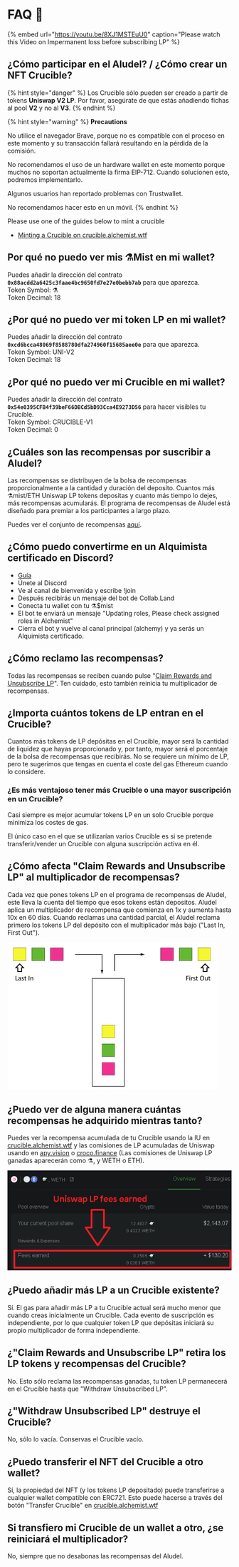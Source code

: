 # FAQ 📖

{% embed url="https://youtu.be/8XJ1MSTEuU0" caption="Please watch this Video on Impermanent loss before subscribing LP" %}

## **¿Cómo participar en el Aludel? / ¿Cómo crear un NFT Crucible?**

{% hint style="danger" %}
Los Crucible sólo pueden ser creado a partir de tokens **Uniswap V2 LP**. Por favor, asegúrate de que estás añadiendo fichas al pool **V2** y no al **V3**.
{% endhint %}

{% hint style="warning" %}
**Precautions** 

No utilice el navegador Brave, porque no es compatible con el proceso en este momento y su transacción fallará resultando en la pérdida de la comisión.

No recomendamos el uso de un hardware wallet en este momento porque muchos no soportan actualmente la firma EIP-712. Cuando solucionen esto, podremos implementarlo.

Algunos usuarios han reportado problemas con Trustwallet.

No recomendamos hacer esto en un móvil.
{% endhint %}

Please use one of the guides below to mint a crucible

* [Minting a Crucible on crucible.alchemist.wtf](guides-crucible.alchemist.wtf/)

## **Por qué no puedo ver mis ⚗️Mist en mi wallet?**

Puedes añadir la dirección del contrato **`0x88acdd2a6425c3faae4bc9650fd7e27e0bebb7ab`** para que aparezca.  
Token Symbol: ⚗️  
Token Decimal: 18

## **¿Por qué no puedo ver mi token LP en mi wallet?**

Puedes añadir la dirección del contrato **`0xcd6bcca48069f8588780dfa274960f15685aee0e`** para que aparezca.  
Token Symbol: UNI-V2  
Token Decimal: 18

## **¿Por qué no puedo ver mi Crucible en mi wallet?**

Puedes añadir la dirección del contrato **`0x54e0395CFB4f39beF66DBCd5bD93Cca4E9273D56`** para hacer visibles tu Crucible.  
Token Symbol: CRUCIBLE-V1  
Token Decimal: 0

## **¿Cuáles son las recompensas por suscribir a Aludel?**

Las recompensas se distribuyen de la bolsa de recompensas proporcionalmente a la cantidad y duración del deposito. Cuantos más ⚗️mist/ETH Uniswap LP tokens depositas y cuanto más tiempo lo dejes, más recompensas acumularás. El programa de recompensas de Aludel está diseñado para premiar a los participantes a largo plazo.

Puedes ver el conjunto de recompensas [aquí](https://etherscan.io/address/0x04108d6e9a51bec5170f8fd953a156cf754ba541).

## **¿Cómo puedo convertirme en un Alquimista certificado en Discord?**

* [Guía](https://alchemist-docs.gitbook.io/alchemist/crucible/how-to-become-a-certified-alchemist-on-discord)
* Únete al Discord
* Ve al canal de bienvenida y escribe !join
* Después recibirás un mensaje del bot de Collab.Land
* Conecta tu wallet con tu ⚗️$mist
* El bot te enviará un mensaje "Updating roles, Please check assigned roles in Alchemist"
* Cierra el bot y vuelve al canal principal \(alchemy\) y ya serás un Alquimista certificado.

## **¿Cómo reclamo las recompensas?**

Todas las recompensas se reciben cuando pulse "[Claim Rewards and Unsubscribe LP](guides-crucible.alchemist.wtf/claiming-rewards-and-unsubscribing-your-lp.md)". Ten cuidado, esto también reinicia tu multiplicador de recompensas. 

## **¿Importa cuántos tokens de LP entran en el Crucible?**

Cuantos más tokens de LP depósitas en el Crucible, mayor será la cantidad de liquidez que hayas proporcionado y, por tanto, mayor será el porcentaje de la bolsa de recompensas que recibirás. No se requiere un mínimo de LP, pero te sugerimos que tengas en cuenta el coste del gas Ethereum cuando lo considere.

### **¿Es más ventajoso tener más Crucible o una mayor suscripción en un Crucible?**

Casi siempre es mejor acumular tokens LP en un solo Crucible porque minimiza los costes de gas.

El único caso en el que se utilizarían varios Crucible es si se pretende transferir/vender un Crucible con alguna suscripción activa en él.

## **¿Cómo afecta "Claim Rewards and Unsubscribe LP" al multiplicador de recompensas?**

Cada vez que pones tokens LP en el programa de recompensas de Aludel, este lleva la cuenta del tiempo que esos tokens están depositos. Aludel aplica un multiplicador de recompensa que comienza en 1x y aumenta hasta 10x en 60 días. Cuando reclamas una cantidad parcial, el Aludel reclama primero los tokens LP del depósito con el multiplicador más bajo \("Last In, First Out"\).

![](../.gitbook/assets/untitled%20%281%29.png)

## **¿Puedo ver de alguna manera cuántas recompensas he adquirido mientras tanto?**

Puedes ver la recompensa acumulada de tu Crucible usando la IU en [crucible.alchemist.wtf](https://crucible.alchemist.wtf/) y las comisiones de LP acumuladas de Uniswap usando en [apy.vision](https://apy.vision/) o [croco.finance](https://croco.finance/) \(Las comisiones de Uniswap LP ganadas aparecerán como ⚗️, y WETH o ETH\).

![croco.finance](../.gitbook/assets/untitled.png)

## **¿Puedo añadir más LP a un Crucible existente?**

Sí. El gas para añadir más LP a tu Crucible actual será mucho menor que cuando creas inicialmente un Crucible. Cada evento de suscripción es independiente, por lo que cualquier token LP que depósitas iniciará su propio multiplicador de forma independiente.

## **¿"Claim Rewards and Unsubscribe LP" retira los LP tokens y recompensas del Crucible?**

No. Esto sólo reclama las recompensas ganadas, tu token LP permanecerá en el Crucible hasta que "Withdraw Unsubscribed LP".

## **¿"Withdraw Unsubscribed LP" destruye el Crucible?**

No, sólo lo vacía. Conservas el Crucible vacío.

## **¿Puedo transferir el NFT del Crucible a otro wallet?**

Sí, la propiedad del NFT \(y los tokens LP depositado\) puede transferirse a cualquier wallet compatible con ERC721. Esto puede hacerse a través del botón "Transfer Crucible" en [crucible.alchemist.wtf](https://crucible.alchemist.wtf/)

## **Si transfiero mi Crucible de un wallet a otro, ¿se reiniciará el multiplicador?**

No, siempre que no desabonas las recompensas del Aludel.

